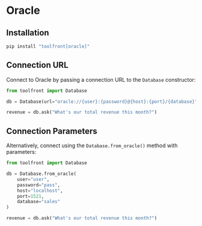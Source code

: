 # Oracle

## Installation

```bash
pip install "toolfront[oracle]"
```

## Connection URL

Connect to Oracle by passing a connection URL to the `Database` constructor:

```python linenums="1" hl_lines="3"
from toolfront import Database

db = Database(url="oracle://{user}:{password}@{host}:{port}/{database}")

revenue = db.ask("What's our total revenue this month?")
```

## Connection Parameters

Alternatively, connect using the `Database.from_oracle()` method with parameters:

```python linenums="1"
from toolfront import Database

db = Database.from_oracle(
    user="user",
    password="pass",
    host="localhost",
    port=1521,
    database="sales"
)

revenue = db.ask("What's our total revenue this month?")
```